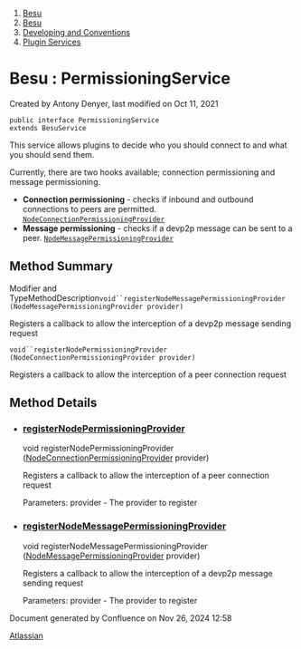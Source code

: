 1. [Besu](index.html)
2. [Besu](Besu_22151173.html)
3. [Developing and Conventions](Developing-and-Conventions_22153909.html)
4. [Plugin Services](Plugin-Services_22155059.html)

# Besu : PermissioningService

Created by Antony Denyer, last modified on Oct 11, 2021

```
public interface PermissioningService
extends BesuService
```

This service allows plugins to decide who you should connect to and what you should send them.

Currently, there are two hooks available; connection permissioning and message permissioning.

- **Connection permissioning** - checks if inbound and outbound connections to peers are permitted. [`NodeConnectionPermissioningProvider`](http://localhost:63342/besu/besu.plugin-api/build/docs/javadoc/org/hyperledger/besu/plugin/services/permissioning/NodeConnectionPermissioningProvider.html "interface in org.hyperledger.besu.plugin.services.permissioning")
- **Message permissioning** - checks if a devp2p message can be sent to a peer. [`NodeMessagePermissioningProvider`](http://localhost:63342/besu/besu.plugin-api/build/docs/javadoc/org/hyperledger/besu/plugin/services/permissioning/NodeMessagePermissioningProvider.html "interface in org.hyperledger.besu.plugin.services.permissioning")

## Method Summary

Modifier and TypeMethodDescription`void``registerNodeMessagePermissioningProvider​(NodeMessagePermissioningProvider provider)`

Registers a callback to allow the interception of a devp2p message sending request

`void``registerNodePermissioningProvider​(NodeConnectionPermissioningProvider provider)`

Registers a callback to allow the interception of a peer connection request

## Method Details

- ### [registerNodePermissioningProvider]()
  
  void registerNodePermissioningProvider​([NodeConnectionPermissioningProvider](http://localhost:63342/besu/besu.plugin-api/build/docs/javadoc/org/hyperledger/besu/plugin/services/permissioning/NodeConnectionPermissioningProvider.html "interface in org.hyperledger.besu.plugin.services.permissioning") provider)
  
  Registers a callback to allow the interception of a peer connection request
  
  Parameters: provider - The provider to register
- ### [registerNodeMessagePermissioningProvider]()
  
  void registerNodeMessagePermissioningProvider​([NodeMessagePermissioningProvider](http://localhost:63342/besu/besu.plugin-api/build/docs/javadoc/org/hyperledger/besu/plugin/services/permissioning/NodeMessagePermissioningProvider.html "interface in org.hyperledger.besu.plugin.services.permissioning") provider)
  
  Registers a callback to allow the interception of a devp2p message sending request
  
  Parameters: provider - The provider to register

Document generated by Confluence on Nov 26, 2024 12:58

[Atlassian](http://www.atlassian.com/)
